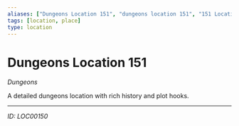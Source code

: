 ```yaml
---
aliases: ["Dungeons Location 151", "dungeons location 151", "151 Location Dungeons"]
tags: [location, place]
type: location
---
```


# Dungeons Location 151

*Dungeons*

A detailed dungeons location with rich history and plot hooks.

---
*ID: LOC00150*